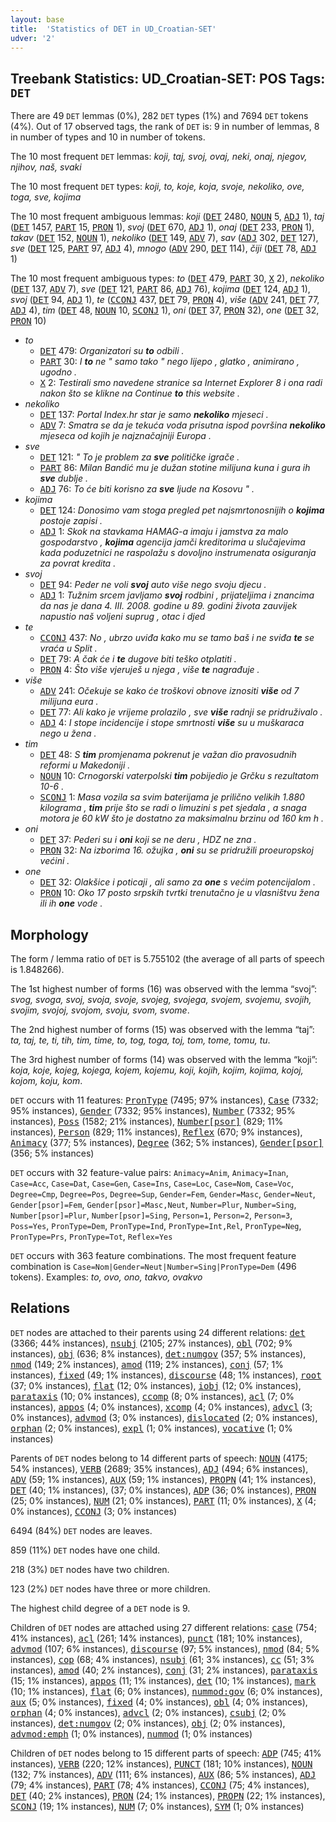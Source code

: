 ```yaml
---
layout: base
title:  'Statistics of DET in UD_Croatian-SET'
udver: '2'
---
```


## Treebank Statistics: UD_Croatian-SET: POS Tags: `DET`

There are 49 `DET` lemmas (0%), 282 `DET` types (1%) and 7694 `DET` tokens (4%).
Out of 17 observed tags, the rank of `DET` is: 9 in number of lemmas, 8 in number of types and 10 in number of tokens.

The 10 most frequent `DET` lemmas: <em>koji, taj, svoj, ovaj, neki, onaj, njegov, njihov, naš, svaki</em>

The 10 most frequent `DET` types:  <em>koji, to, koje, koja, svoje, nekoliko, ove, toga, sve, kojima</em>

The 10 most frequent ambiguous lemmas: <em>koji</em> (<tt><a href="hr_set-pos-DET.html">DET</a></tt> 2480, <tt><a href="hr_set-pos-NOUN.html">NOUN</a></tt> 5, <tt><a href="hr_set-pos-ADJ.html">ADJ</a></tt> 1), <em>taj</em> (<tt><a href="hr_set-pos-DET.html">DET</a></tt> 1457, <tt><a href="hr_set-pos-PART.html">PART</a></tt> 15, <tt><a href="hr_set-pos-PRON.html">PRON</a></tt> 1), <em>svoj</em> (<tt><a href="hr_set-pos-DET.html">DET</a></tt> 670, <tt><a href="hr_set-pos-ADJ.html">ADJ</a></tt> 1), <em>onaj</em> (<tt><a href="hr_set-pos-DET.html">DET</a></tt> 233, <tt><a href="hr_set-pos-PRON.html">PRON</a></tt> 1), <em>takav</em> (<tt><a href="hr_set-pos-DET.html">DET</a></tt> 152, <tt><a href="hr_set-pos-NOUN.html">NOUN</a></tt> 1), <em>nekoliko</em> (<tt><a href="hr_set-pos-DET.html">DET</a></tt> 149, <tt><a href="hr_set-pos-ADV.html">ADV</a></tt> 7), <em>sav</em> (<tt><a href="hr_set-pos-ADJ.html">ADJ</a></tt> 302, <tt><a href="hr_set-pos-DET.html">DET</a></tt> 127), <em>sve</em> (<tt><a href="hr_set-pos-DET.html">DET</a></tt> 125, <tt><a href="hr_set-pos-PART.html">PART</a></tt> 97, <tt><a href="hr_set-pos-ADJ.html">ADJ</a></tt> 4), <em>mnogo</em> (<tt><a href="hr_set-pos-ADV.html">ADV</a></tt> 290, <tt><a href="hr_set-pos-DET.html">DET</a></tt> 114), <em>čiji</em> (<tt><a href="hr_set-pos-DET.html">DET</a></tt> 78, <tt><a href="hr_set-pos-ADJ.html">ADJ</a></tt> 1)

The 10 most frequent ambiguous types:  <em>to</em> (<tt><a href="hr_set-pos-DET.html">DET</a></tt> 479, <tt><a href="hr_set-pos-PART.html">PART</a></tt> 30, <tt><a href="hr_set-pos-X.html">X</a></tt> 2), <em>nekoliko</em> (<tt><a href="hr_set-pos-DET.html">DET</a></tt> 137, <tt><a href="hr_set-pos-ADV.html">ADV</a></tt> 7), <em>sve</em> (<tt><a href="hr_set-pos-DET.html">DET</a></tt> 121, <tt><a href="hr_set-pos-PART.html">PART</a></tt> 86, <tt><a href="hr_set-pos-ADJ.html">ADJ</a></tt> 76), <em>kojima</em> (<tt><a href="hr_set-pos-DET.html">DET</a></tt> 124, <tt><a href="hr_set-pos-ADJ.html">ADJ</a></tt> 1), <em>svoj</em> (<tt><a href="hr_set-pos-DET.html">DET</a></tt> 94, <tt><a href="hr_set-pos-ADJ.html">ADJ</a></tt> 1), <em>te</em> (<tt><a href="hr_set-pos-CCONJ.html">CCONJ</a></tt> 437, <tt><a href="hr_set-pos-DET.html">DET</a></tt> 79, <tt><a href="hr_set-pos-PRON.html">PRON</a></tt> 4), <em>više</em> (<tt><a href="hr_set-pos-ADV.html">ADV</a></tt> 241, <tt><a href="hr_set-pos-DET.html">DET</a></tt> 77, <tt><a href="hr_set-pos-ADJ.html">ADJ</a></tt> 4), <em>tim</em> (<tt><a href="hr_set-pos-DET.html">DET</a></tt> 48, <tt><a href="hr_set-pos-NOUN.html">NOUN</a></tt> 10, <tt><a href="hr_set-pos-SCONJ.html">SCONJ</a></tt> 1), <em>oni</em> (<tt><a href="hr_set-pos-DET.html">DET</a></tt> 37, <tt><a href="hr_set-pos-PRON.html">PRON</a></tt> 32), <em>one</em> (<tt><a href="hr_set-pos-DET.html">DET</a></tt> 32, <tt><a href="hr_set-pos-PRON.html">PRON</a></tt> 10)


* <em>to</em>
  * <tt><a href="hr_set-pos-DET.html">DET</a></tt> 479: <em>Organizatori su <b>to</b> odbili .</em>
  * <tt><a href="hr_set-pos-PART.html">PART</a></tt> 30: <em>I <b>to</b> ne " samo tako " nego lijepo , glatko , animirano , ugodno .</em>
  * <tt><a href="hr_set-pos-X.html">X</a></tt> 2: <em>Testirali smo navedene stranice sa Internet Explorer 8 i ona radi nakon što se klikne na Continue <b>to</b> this website .</em>
* <em>nekoliko</em>
  * <tt><a href="hr_set-pos-DET.html">DET</a></tt> 137: <em>Portal Index.hr star je samo <b>nekoliko</b> mjeseci .</em>
  * <tt><a href="hr_set-pos-ADV.html">ADV</a></tt> 7: <em>Smatra se da je tekuća voda prisutna ispod površina <b>nekoliko</b> mjeseca od kojih je najznačajniji Europa .</em>
* <em>sve</em>
  * <tt><a href="hr_set-pos-DET.html">DET</a></tt> 121: <em>" To je problem za <b>sve</b> političke igrače .</em>
  * <tt><a href="hr_set-pos-PART.html">PART</a></tt> 86: <em>Milan Bandić mu je dužan stotine milijuna kuna i gura ih <b>sve</b> dublje .</em>
  * <tt><a href="hr_set-pos-ADJ.html">ADJ</a></tt> 76: <em>To će biti korisno za <b>sve</b> ljude na Kosovu " .</em>
* <em>kojima</em>
  * <tt><a href="hr_set-pos-DET.html">DET</a></tt> 124: <em>Donosimo vam stoga pregled pet najsmrtonosnijih o <b>kojima</b> postoje zapisi .</em>
  * <tt><a href="hr_set-pos-ADJ.html">ADJ</a></tt> 1: <em>Skok na stavkama HAMAG-a imaju i jamstva za malo gospodarstvo , <b>kojima</b> agencija jamči kreditorima u slučajevima kada poduzetnici ne raspolažu s dovoljno instrumenata osiguranja za povrat kredita .</em>
* <em>svoj</em>
  * <tt><a href="hr_set-pos-DET.html">DET</a></tt> 94: <em>Peder ne voli <b>svoj</b> auto više nego svoju djecu .</em>
  * <tt><a href="hr_set-pos-ADJ.html">ADJ</a></tt> 1: <em>Tužnim srcem javljamo <b>svoj</b> rodbini , prijateljima i znancima da nas je dana 4. III. 2008. godine u 89. godini života zauvijek napustio naš voljeni suprug , otac i djed</em>
* <em>te</em>
  * <tt><a href="hr_set-pos-CCONJ.html">CCONJ</a></tt> 437: <em>No , ubrzo uviđa kako mu se tamo baš i ne sviđa <b>te</b> se vraća u Split .</em>
  * <tt><a href="hr_set-pos-DET.html">DET</a></tt> 79: <em>A čak će i <b>te</b> dugove biti teško otplatiti .</em>
  * <tt><a href="hr_set-pos-PRON.html">PRON</a></tt> 4: <em>Što više vjeruješ u njega , više <b>te</b> nagrađuje .</em>
* <em>više</em>
  * <tt><a href="hr_set-pos-ADV.html">ADV</a></tt> 241: <em>Očekuje se kako će troškovi obnove iznositi <b>više</b> od 7 milijuna eura .</em>
  * <tt><a href="hr_set-pos-DET.html">DET</a></tt> 77: <em>Ali kako je vrijeme prolazilo , sve <b>više</b> radnji se pridruživalo .</em>
  * <tt><a href="hr_set-pos-ADJ.html">ADJ</a></tt> 4: <em>I stope incidencije i stope smrtnosti <b>više</b> su u muškaraca nego u žena .</em>
* <em>tim</em>
  * <tt><a href="hr_set-pos-DET.html">DET</a></tt> 48: <em>S <b>tim</b> promjenama pokrenut je važan dio pravosudnih reformi u Makedoniji .</em>
  * <tt><a href="hr_set-pos-NOUN.html">NOUN</a></tt> 10: <em>Crnogorski vaterpolski <b>tim</b> pobijedio je Grčku s rezultatom 10-6 .</em>
  * <tt><a href="hr_set-pos-SCONJ.html">SCONJ</a></tt> 1: <em>Masa vozila sa svim baterijama je prilično velikih 1.880 kilograma , <b>tim</b> prije što se radi o limuzini s pet sjedala , a snaga motora je 60 kW što je dostatno za maksimalnu brzinu od 160 km h .</em>
* <em>oni</em>
  * <tt><a href="hr_set-pos-DET.html">DET</a></tt> 37: <em>Pederi su i <b>oni</b> koji se ne deru , HDZ ne zna .</em>
  * <tt><a href="hr_set-pos-PRON.html">PRON</a></tt> 32: <em>Na izborima 16. ožujka , <b>oni</b> su se pridružili proeuropskoj većini .</em>
* <em>one</em>
  * <tt><a href="hr_set-pos-DET.html">DET</a></tt> 32: <em>Olakšice i poticaji , ali samo za <b>one</b> s većim potencijalom .</em>
  * <tt><a href="hr_set-pos-PRON.html">PRON</a></tt> 10: <em>Oko 17 posto srpskih tvrtki trenutačno je u vlasništvu žena ili ih <b>one</b> vode .</em>

## Morphology

The form / lemma ratio of `DET` is 5.755102 (the average of all parts of speech is 1.848266).

The 1st highest number of forms (16) was observed with the lemma “svoj”: <em>svog, svoga, svoj, svoja, svoje, svojeg, svojega, svojem, svojemu, svojih, svojim, svojoj, svojom, svoju, svom, svome</em>.

The 2nd highest number of forms (15) was observed with the lemma “taj”: <em>ta, taj, te, ti, tih, tim, time, to, tog, toga, toj, tom, tome, tomu, tu</em>.

The 3rd highest number of forms (14) was observed with the lemma “koji”: <em>koja, koje, kojeg, kojega, kojem, kojemu, koji, kojih, kojim, kojima, kojoj, kojom, koju, kom</em>.

`DET` occurs with 11 features: <tt><a href="hr_set-feat-PronType.html">PronType</a></tt> (7495; 97% instances), <tt><a href="hr_set-feat-Case.html">Case</a></tt> (7332; 95% instances), <tt><a href="hr_set-feat-Gender.html">Gender</a></tt> (7332; 95% instances), <tt><a href="hr_set-feat-Number.html">Number</a></tt> (7332; 95% instances), <tt><a href="hr_set-feat-Poss.html">Poss</a></tt> (1582; 21% instances), <tt><a href="hr_set-feat-Number-psor.html">Number[psor]</a></tt> (829; 11% instances), <tt><a href="hr_set-feat-Person.html">Person</a></tt> (829; 11% instances), <tt><a href="hr_set-feat-Reflex.html">Reflex</a></tt> (670; 9% instances), <tt><a href="hr_set-feat-Animacy.html">Animacy</a></tt> (377; 5% instances), <tt><a href="hr_set-feat-Degree.html">Degree</a></tt> (362; 5% instances), <tt><a href="hr_set-feat-Gender-psor.html">Gender[psor]</a></tt> (356; 5% instances)

`DET` occurs with 32 feature-value pairs: `Animacy=Anim`, `Animacy=Inan`, `Case=Acc`, `Case=Dat`, `Case=Gen`, `Case=Ins`, `Case=Loc`, `Case=Nom`, `Case=Voc`, `Degree=Cmp`, `Degree=Pos`, `Degree=Sup`, `Gender=Fem`, `Gender=Masc`, `Gender=Neut`, `Gender[psor]=Fem`, `Gender[psor]=Masc,Neut`, `Number=Plur`, `Number=Sing`, `Number[psor]=Plur`, `Number[psor]=Sing`, `Person=1`, `Person=2`, `Person=3`, `Poss=Yes`, `PronType=Dem`, `PronType=Ind`, `PronType=Int,Rel`, `PronType=Neg`, `PronType=Prs`, `PronType=Tot`, `Reflex=Yes`

`DET` occurs with 363 feature combinations.
The most frequent feature combination is `Case=Nom|Gender=Neut|Number=Sing|PronType=Dem` (496 tokens).
Examples: <em>to, ovo, ono, takvo, ovakvo</em>


## Relations

`DET` nodes are attached to their parents using 24 different relations: <tt><a href="hr_set-dep-det.html">det</a></tt> (3366; 44% instances), <tt><a href="hr_set-dep-nsubj.html">nsubj</a></tt> (2105; 27% instances), <tt><a href="hr_set-dep-obl.html">obl</a></tt> (702; 9% instances), <tt><a href="hr_set-dep-obj.html">obj</a></tt> (636; 8% instances), <tt><a href="hr_set-dep-det-numgov.html">det:numgov</a></tt> (357; 5% instances), <tt><a href="hr_set-dep-nmod.html">nmod</a></tt> (149; 2% instances), <tt><a href="hr_set-dep-amod.html">amod</a></tt> (119; 2% instances), <tt><a href="hr_set-dep-conj.html">conj</a></tt> (57; 1% instances), <tt><a href="hr_set-dep-fixed.html">fixed</a></tt> (49; 1% instances), <tt><a href="hr_set-dep-discourse.html">discourse</a></tt> (48; 1% instances), <tt><a href="hr_set-dep-root.html">root</a></tt> (37; 0% instances), <tt><a href="hr_set-dep-flat.html">flat</a></tt> (12; 0% instances), <tt><a href="hr_set-dep-iobj.html">iobj</a></tt> (12; 0% instances), <tt><a href="hr_set-dep-parataxis.html">parataxis</a></tt> (10; 0% instances), <tt><a href="hr_set-dep-ccomp.html">ccomp</a></tt> (8; 0% instances), <tt><a href="hr_set-dep-acl.html">acl</a></tt> (7; 0% instances), <tt><a href="hr_set-dep-appos.html">appos</a></tt> (4; 0% instances), <tt><a href="hr_set-dep-xcomp.html">xcomp</a></tt> (4; 0% instances), <tt><a href="hr_set-dep-advcl.html">advcl</a></tt> (3; 0% instances), <tt><a href="hr_set-dep-advmod.html">advmod</a></tt> (3; 0% instances), <tt><a href="hr_set-dep-dislocated.html">dislocated</a></tt> (2; 0% instances), <tt><a href="hr_set-dep-orphan.html">orphan</a></tt> (2; 0% instances), <tt><a href="hr_set-dep-expl.html">expl</a></tt> (1; 0% instances), <tt><a href="hr_set-dep-vocative.html">vocative</a></tt> (1; 0% instances)

Parents of `DET` nodes belong to 14 different parts of speech: <tt><a href="hr_set-pos-NOUN.html">NOUN</a></tt> (4175; 54% instances), <tt><a href="hr_set-pos-VERB.html">VERB</a></tt> (2689; 35% instances), <tt><a href="hr_set-pos-ADJ.html">ADJ</a></tt> (494; 6% instances), <tt><a href="hr_set-pos-ADV.html">ADV</a></tt> (59; 1% instances), <tt><a href="hr_set-pos-AUX.html">AUX</a></tt> (59; 1% instances), <tt><a href="hr_set-pos-PROPN.html">PROPN</a></tt> (41; 1% instances), <tt><a href="hr_set-pos-DET.html">DET</a></tt> (40; 1% instances),  (37; 0% instances), <tt><a href="hr_set-pos-ADP.html">ADP</a></tt> (36; 0% instances), <tt><a href="hr_set-pos-PRON.html">PRON</a></tt> (25; 0% instances), <tt><a href="hr_set-pos-NUM.html">NUM</a></tt> (21; 0% instances), <tt><a href="hr_set-pos-PART.html">PART</a></tt> (11; 0% instances), <tt><a href="hr_set-pos-X.html">X</a></tt> (4; 0% instances), <tt><a href="hr_set-pos-CCONJ.html">CCONJ</a></tt> (3; 0% instances)

6494 (84%) `DET` nodes are leaves.

859 (11%) `DET` nodes have one child.

218 (3%) `DET` nodes have two children.

123 (2%) `DET` nodes have three or more children.

The highest child degree of a `DET` node is 9.

Children of `DET` nodes are attached using 27 different relations: <tt><a href="hr_set-dep-case.html">case</a></tt> (754; 41% instances), <tt><a href="hr_set-dep-acl.html">acl</a></tt> (261; 14% instances), <tt><a href="hr_set-dep-punct.html">punct</a></tt> (181; 10% instances), <tt><a href="hr_set-dep-advmod.html">advmod</a></tt> (107; 6% instances), <tt><a href="hr_set-dep-discourse.html">discourse</a></tt> (97; 5% instances), <tt><a href="hr_set-dep-nmod.html">nmod</a></tt> (84; 5% instances), <tt><a href="hr_set-dep-cop.html">cop</a></tt> (68; 4% instances), <tt><a href="hr_set-dep-nsubj.html">nsubj</a></tt> (61; 3% instances), <tt><a href="hr_set-dep-cc.html">cc</a></tt> (51; 3% instances), <tt><a href="hr_set-dep-amod.html">amod</a></tt> (40; 2% instances), <tt><a href="hr_set-dep-conj.html">conj</a></tt> (31; 2% instances), <tt><a href="hr_set-dep-parataxis.html">parataxis</a></tt> (15; 1% instances), <tt><a href="hr_set-dep-appos.html">appos</a></tt> (11; 1% instances), <tt><a href="hr_set-dep-det.html">det</a></tt> (10; 1% instances), <tt><a href="hr_set-dep-mark.html">mark</a></tt> (10; 1% instances), <tt><a href="hr_set-dep-flat.html">flat</a></tt> (6; 0% instances), <tt><a href="hr_set-dep-nummod-gov.html">nummod:gov</a></tt> (6; 0% instances), <tt><a href="hr_set-dep-aux.html">aux</a></tt> (5; 0% instances), <tt><a href="hr_set-dep-fixed.html">fixed</a></tt> (4; 0% instances), <tt><a href="hr_set-dep-obl.html">obl</a></tt> (4; 0% instances), <tt><a href="hr_set-dep-orphan.html">orphan</a></tt> (4; 0% instances), <tt><a href="hr_set-dep-advcl.html">advcl</a></tt> (2; 0% instances), <tt><a href="hr_set-dep-csubj.html">csubj</a></tt> (2; 0% instances), <tt><a href="hr_set-dep-det-numgov.html">det:numgov</a></tt> (2; 0% instances), <tt><a href="hr_set-dep-obj.html">obj</a></tt> (2; 0% instances), <tt><a href="hr_set-dep-advmod-emph.html">advmod:emph</a></tt> (1; 0% instances), <tt><a href="hr_set-dep-nummod.html">nummod</a></tt> (1; 0% instances)

Children of `DET` nodes belong to 15 different parts of speech: <tt><a href="hr_set-pos-ADP.html">ADP</a></tt> (745; 41% instances), <tt><a href="hr_set-pos-VERB.html">VERB</a></tt> (220; 12% instances), <tt><a href="hr_set-pos-PUNCT.html">PUNCT</a></tt> (181; 10% instances), <tt><a href="hr_set-pos-NOUN.html">NOUN</a></tt> (132; 7% instances), <tt><a href="hr_set-pos-ADV.html">ADV</a></tt> (111; 6% instances), <tt><a href="hr_set-pos-AUX.html">AUX</a></tt> (86; 5% instances), <tt><a href="hr_set-pos-ADJ.html">ADJ</a></tt> (79; 4% instances), <tt><a href="hr_set-pos-PART.html">PART</a></tt> (78; 4% instances), <tt><a href="hr_set-pos-CCONJ.html">CCONJ</a></tt> (75; 4% instances), <tt><a href="hr_set-pos-DET.html">DET</a></tt> (40; 2% instances), <tt><a href="hr_set-pos-PRON.html">PRON</a></tt> (24; 1% instances), <tt><a href="hr_set-pos-PROPN.html">PROPN</a></tt> (22; 1% instances), <tt><a href="hr_set-pos-SCONJ.html">SCONJ</a></tt> (19; 1% instances), <tt><a href="hr_set-pos-NUM.html">NUM</a></tt> (7; 0% instances), <tt><a href="hr_set-pos-SYM.html">SYM</a></tt> (1; 0% instances)

